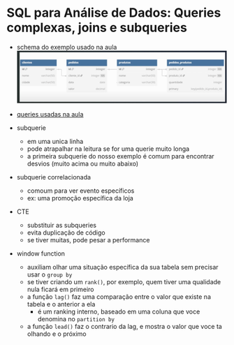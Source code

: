 # SQL para Análise de Dados: Queries complexas, joins e subqueries

- schema do exemplo usado na aula
![alt text](image.png)
- [queries usadas na aula](https://github.com/luhm/bootcamp-dg/blob/main/semana-2-trilha-ad/s2-a1/queries.sql)

- subquerie
    - em uma unica linha
    - pode atrapalhar na leitura se for uma querie muito longa
    - a primeira subquerie do nosso exemplo é comum para encontrar desvios (muito acima ou muito abaixo)
- subquerie correlacionada
    - comoum para ver evento específicos
    - ex: uma promoção específica da loja
- CTE
    - substituir as subqueries
    - evita duplicação de código
    - se tiver muitas, pode pesar a performance
- window function
    - auxiliam olhar uma situação específica da sua tabela sem precisar usar o `group by`
    - se tiver criando um `rank()`, por exemplo, quem tiver uma qualidade nula ficará em primeiro
    - a função `lag()` faz uma comparação entre o valor que existe na tabela e o anterior a ela
        - é um ranking interno, baseado em uma coluna que voce denomina no `partition by`
    - a função `lead()` faz o contrario da lag, e mostra o valor que voce ta olhando e o próximo
    
